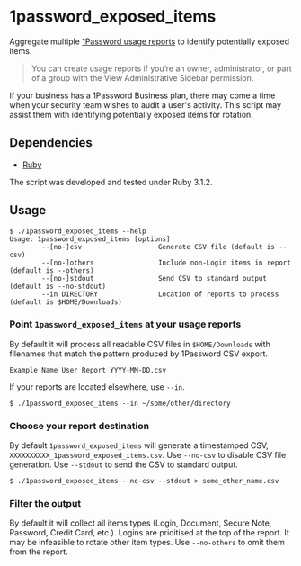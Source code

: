# 1password_exposed_items

Aggregate multiple [1Password usage reports](https://support.1password.com/reports/#create-a-usage-report-for-a-team-member-or-vault) to identify potentially exposed items.

> You can create usage reports if you’re an owner, administrator, or part of a group with the View Administrative Sidebar permission.

If your business has a 1Password Business plan, there may come a time when your security team wishes to audit a user's activity. This script may assist them with identifying potentially exposed items for rotation.

## Dependencies

- [Ruby](https://www.ruby-lang.org/en/)

The script was developed and tested under Ruby 3.1.2.

## Usage

```
$ ./1password_exposed_items --help
Usage: 1password_exposed_items [options]
        --[no-]csv                   Generate CSV file (default is --csv)
        --[no-]others                Include non-Login items in report (default is --others)
        --[no-]stdout                Send CSV to standard output (default is --no-stdout)
        --in DIRECTORY               Location of reports to process (default is $HOME/Downloads)
```

### Point `1password_exposed_items` at your usage reports

By default it will process all readable CSV files in `$HOME/Downloads` with filenames that match the pattern produced by 1Password CSV export.
```
Example Name User Report YYYY-MM-DD.csv
```

If your reports are located elsewhere, use `--in`.
```
$ ./1password_exposed_items --in ~/some/other/directory
```

### Choose your report destination

By default `1password_exposed_items` will generate a timestamped CSV, `XXXXXXXXXX_1password_exposed_items.csv`. Use `--no-csv` to disable CSV file generation. Use `--stdout` to send the CSV to standard output.
```
$ ./1password_exposed_items --no-csv --stdout > some_other_name.csv
```

### Filter the output

By default it will collect all items types (Login, Document, Secure Note, Password, Credit Card, etc.). Logins are prioitised at the top of the report. It may be infeasible to rotate other item types. Use `--no-others` to omit them from the report.
